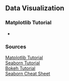 ## Data Visualization

### Matplotlib Tutorial

- 

### Sources

[Matplotlib Tutorial](https://github.com/rougier/matplotlib-tutorial)<br>
[Seaborn Tutorial](https://seaborn.pydata.org/tutorial.html)<br>
[Bokeh Tutorial](https://hub.gke2.mybinder.org/user/bokeh-bokeh-notebooks-41dr0jag/notebooks/tutorial/00%20-%20Introduction%20and%20Setup.ipynb)<br>
[Seaborn Cheat Sheet](https://s3.amazonaws.com/assets.datacamp.com/blog_assets/Python_Seaborn_Cheat_Sheet.pdf)<br>